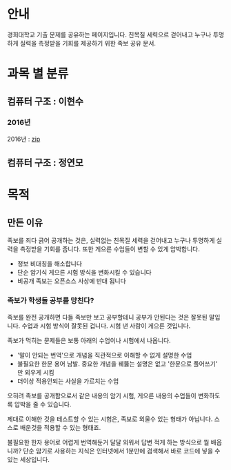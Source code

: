 <!-- TITLE: 경희대학교 족보 아카이브 -->
<!-- SUBTITLE: 경희대학교 족보 공개 프로젝트 안내 페이지 입니다. -->

# 안내
경희대학교 기출 문제를 공유하는 페이지입니다.
친목질 세력으르 걷어내고 누구나 투명하게 실력을 측정받을 기회를 제공하기 위한 족보 공유 문서.


# 과목 별 분류
## 컴퓨터 구조 : 이현수

### 2016년

2016년 : [zip](/uploads/exam-archive/2016.zip "2016")

## 컴퓨터 구조 : 정연모

# 목적

## 만든 이유
족보를 죄다 긁어 공개하는 것은, 실력없는 친목질 세력을 걷어내고 누구나 투명하게 실력을 측정받을 기회를 줍니다.
또한 게으른 수업들이 변할 수 있게 압박합니다.

- 정보 비대칭을 해소합니다
- 단순 암기식 게으른 시험 방식을 변화시킬 수 있습니다
- 비공개 족보는 오픈소스 사상에 반대 됩니다

### 족보가 학생들 공부를 망친다?

족보를 완전 공개하면 다들 족보만 보고 공부할테니 공부가 안된다는 것은 잘못된 말입니다.
수업과 시험 방식이 잘못된 겁니다. 시험 낸 사람이 게으른 것입니다.

족보가 먹히는 문제들은 보통 아래의 수업이나 시험에서 나옵니다.

* '말이 안되는 번역'으로 개념을 직관적으로 이해할 수 없게 설명한 수업
* 불필요한 한문 용어 남발. 중요한 개념을 꿰뚫는 설명은 없고 '한문으로 풀어쓰기' 만 외우게 시킴
* 더이상 적용안되는 사실을 가르치는 수업

오히려 족보를 공개함으로서 같은 내용의 암기 시험, 게으른 내용의 수업들이 변화하도록 압박을 줄 수 있습니다.

제대로 이해한 것을 테스트할 수 있는 시험은, 족보로 외울수 있는 형태가 아닙니다.
스스로 배운것을 적용할 수 있는 형태죠.

불필요한 한자 용어로 어렵게 번역해둔거 달달 외워서 답변 적게 하는 방식으로 뭘 배웁니까?
단순 암기로 사용하는 지식은 인터넷에서 1분만에 검색해서 바로 코드에 넣을 수 있는 세상입니다.
